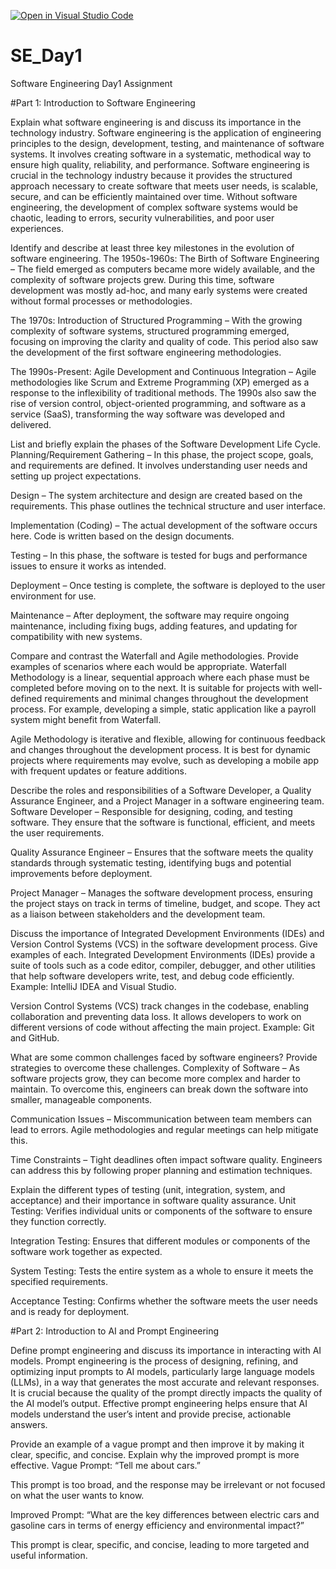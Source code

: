 [![Open in Visual Studio Code](https://classroom.github.com/assets/open-in-vscode-2e0aaae1b6195c2367325f4f02e2d04e9abb55f0b24a779b69b11b9e10269abc.svg)](https://classroom.github.com/online_ide?assignment_repo_id=18934542&assignment_repo_type=AssignmentRepo)
# SE_Day1
Software Engineering Day1 Assignment

#Part 1: Introduction to Software Engineering

Explain what software engineering is and discuss its importance in the technology industry.
Software engineering is the application of engineering principles to the design, development, testing, and maintenance of software systems. It involves creating software in a systematic, methodical way to ensure high quality, reliability, and performance. Software engineering is crucial in the technology industry because it provides the structured approach necessary to create software that meets user needs, is scalable, secure, and can be efficiently maintained over time. Without software engineering, the development of complex software systems would be chaotic, leading to errors, security vulnerabilities, and poor user experiences.


Identify and describe at least three key milestones in the evolution of software engineering.
The 1950s-1960s: The Birth of Software Engineering – The field emerged as computers became more widely available, and the complexity of software projects grew. During this time, software development was mostly ad-hoc, and many early systems were created without formal processes or methodologies.

The 1970s: Introduction of Structured Programming – With the growing complexity of software systems, structured programming emerged, focusing on improving the clarity and quality of code. This period also saw the development of the first software engineering methodologies.

The 1990s-Present: Agile Development and Continuous Integration – Agile methodologies like Scrum and Extreme Programming (XP) emerged as a response to the inflexibility of traditional methods. The 1990s also saw the rise of version control, object-oriented programming, and software as a service (SaaS), transforming the way software was developed and delivered.


List and briefly explain the phases of the Software Development Life Cycle.
Planning/Requirement Gathering – In this phase, the project scope, goals, and requirements are defined. It involves understanding user needs and setting up project expectations.

Design – The system architecture and design are created based on the requirements. This phase outlines the technical structure and user interface.

Implementation (Coding) – The actual development of the software occurs here. Code is written based on the design documents.

Testing – In this phase, the software is tested for bugs and performance issues to ensure it works as intended.

Deployment – Once testing is complete, the software is deployed to the user environment for use.

Maintenance – After deployment, the software may require ongoing maintenance, including fixing bugs, adding features, and updating for compatibility with new systems.


Compare and contrast the Waterfall and Agile methodologies. Provide examples of scenarios where each would be appropriate.
Waterfall Methodology is a linear, sequential approach where each phase must be completed before moving on to the next. It is suitable for projects with well-defined requirements and minimal changes throughout the development process. For example, developing a simple, static application like a payroll system might benefit from Waterfall.

Agile Methodology is iterative and flexible, allowing for continuous feedback and changes throughout the development process. It is best for dynamic projects where requirements may evolve, such as developing a mobile app with frequent updates or feature additions.


Describe the roles and responsibilities of a Software Developer, a Quality Assurance Engineer, and a Project Manager in a software engineering team.
Software Developer – Responsible for designing, coding, and testing software. They ensure that the software is functional, efficient, and meets the user requirements.

Quality Assurance Engineer – Ensures that the software meets the quality standards through systematic testing, identifying bugs and potential improvements before deployment.

Project Manager – Manages the software development process, ensuring the project stays on track in terms of timeline, budget, and scope. They act as a liaison between stakeholders and the development team.


Discuss the importance of Integrated Development Environments (IDEs) and Version Control Systems (VCS) in the software development process. Give examples of each.
Integrated Development Environments (IDEs) provide a suite of tools such as a code editor, compiler, debugger, and other utilities that help software developers write, test, and debug code efficiently. Example: IntelliJ IDEA and Visual Studio.

Version Control Systems (VCS) track changes in the codebase, enabling collaboration and preventing data loss. It allows developers to work on different versions of code without affecting the main project. Example: Git and GitHub.


What are some common challenges faced by software engineers? Provide strategies to overcome these challenges.
Complexity of Software – As software projects grow, they can become more complex and harder to maintain. To overcome this, engineers can break down the software into smaller, manageable components.

Communication Issues – Miscommunication between team members can lead to errors. Agile methodologies and regular meetings can help mitigate this.

Time Constraints – Tight deadlines often impact software quality. Engineers can address this by following proper planning and estimation techniques.


Explain the different types of testing (unit, integration, system, and acceptance) and their importance in software quality assurance.
Unit Testing: Verifies individual units or components of the software to ensure they function correctly.

Integration Testing: Ensures that different modules or components of the software work together as expected.

System Testing: Tests the entire system as a whole to ensure it meets the specified requirements.

Acceptance Testing: Confirms whether the software meets the user needs and is ready for deployment.




#Part 2: Introduction to AI and Prompt Engineering


Define prompt engineering and discuss its importance in interacting with AI models.
Prompt engineering is the process of designing, refining, and optimizing input prompts to AI models, particularly large language models (LLMs), in a way that generates the most accurate and relevant responses. It is crucial because the quality of the prompt directly impacts the quality of the AI model’s output. Effective prompt engineering helps ensure that AI models understand the user’s intent and provide precise, actionable answers.


Provide an example of a vague prompt and then improve it by making it clear, specific, and concise. Explain why the improved prompt is more effective.
Vague Prompt: “Tell me about cars.”

This prompt is too broad, and the response may be irrelevant or not focused on what the user wants to know.

Improved Prompt: “What are the key differences between electric cars and gasoline cars in terms of energy efficiency and environmental impact?”

This prompt is clear, specific, and concise, leading to more targeted and useful information.



